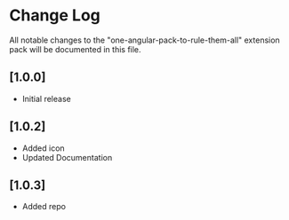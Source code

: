 # Change Log

All notable changes to the "one-angular-pack-to-rule-them-all" extension pack will be documented in this file.

## [1.0.0]

- Initial release

## [1.0.2]
- Added icon
- Updated Documentation

## [1.0.3]
- Added repo